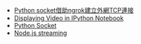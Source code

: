 
- [Python socket借助ngrok建立外網TCP連接](https://www.jianshu.com/p/913b2013a38f)
- [Displaying Video in IPython Notebook](https://github.com/bikz05/ipython-notebooks/blob/master/computer-vision/displaying-video-in-ipython-notebook.ipynb)
- [Python Socket](https://www.journaldev.com/15906/python-socket-programming-server-client#python-socket-example)
- [Node.js streaming](https://medium.com/@alexcambose/webcam-live-streaming-with-websockets-and-base64-64b1b4992db8)